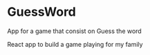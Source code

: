 # GuessWord
App for a game that consist on Guess the word 


React app to build a game playing for my family

